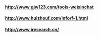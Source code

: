 #### http://www.gjw123.com/tools-weixinchat

#### http://www.huizhouf.com/info/f-1.html

#### http://www.iresearch.cn/
